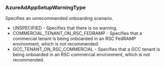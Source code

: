 ### AzureAdAppSetupWarningType
Specifies an unrecommended onboarding scenario.

- UNSPECIFIED - Specifies that there is no warning.
- COMMERCIAL_TENANT_ON_RSC_FEDRAMP - Specifies that a commercial tenant is being onboarded in an RSC FedRAMP environment, which is not recommended.
- GCC_TENANT_ON_RSC_COMMERCIAL - Specifies that a GCC tenant is being onboarded in an RSC commercial environment, which is not recommended.
